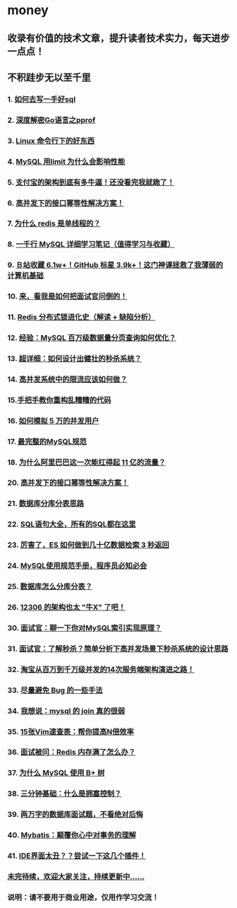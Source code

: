 # money
## 收录有价值的技术文章，提升读者技术实力，每天进步一点点！
## 不积跬步无以至千里


### 1. [如何去写一手好sql](https://mp.weixin.qq.com/s?__biz=MzAwMjk5Mjk3Mw==&mid=2247487280&idx=1&sn=bf82ccd54f7d6128fdcd4d38a29e0b38&chksm=9ac0b112adb73804db2dffa6ba29a99e2c342a77aa74de71e4de7a8c5d34a581b19a5e81c73d&mpshare=1&scene=1&srcid=&sharer_sharetime=1572919951305&sharer_shareid=2b98197084faca56f0b8bedd64106dbd#rd)
### 2. [深度解密Go语言之pprof](https://juejin.im/post/5dca56ff518825575a358e9e)
### 3. [Linux 命令行下的好东西](http://mp.weixin.qq.com/s?__biz=MzU5NTgzMDYyMA==&mid=2247486881&idx=1&sn=fc037f1637e1efbce110dfbdfd07ac30&chksm=fe6abf92c91d36843cfe69d0f034c6131b7d97863870aff2ba2abec3b826b0c2d37c1dab8ce2&scene=0&xtrack=1#rd)
### 4. [MySQL 用limit 为什么会影响性能](http://mp.weixin.qq.com/s?__biz=MzAwMjk5Mjk3Mw==&mid=2247487538&idx=2&sn=05224c7a85aebbb1d086ef0dc4a1234a&chksm=9ac0ae10adb7270650c847a6da3a5371e4577c80d3ee68ef693bee31fd72cf059d3ab8372913&scene=0&xtrack=1#rd)
### 5. [支付宝的架构到底有多牛逼！还没看完我就跪了！](http://mp.weixin.qq.com/s?__biz=MzI4ODQ3NjE2OA==&mid=2247485973&idx=1&sn=148dacb4c2ed1965ee612d5793af11f9&chksm=ec3c9772db4b1e64e86d4ed5d89ae3144ca962931653dd3ace3c27c073362d181c0a5799c4b1&scene=0&xtrack=1#rd)
### 6. [高并发下的接口幂等性解决方案！](https://mp.weixin.qq.com/s?__biz=MzAwMjk5Mjk3Mw==&mid=2247487530&idx=2&sn=ac6f323d6f486eedeb741b552323eecd&chksm=9ac0ae08adb7271e808aa7dab8ceaf4afe3ce477aba7405d76c96bdedae6dc1bc6d75ec94b62&scene=0&xtrack=1&key=5abfe2d9ab2c580bc6198c220743b6fe6cfb1ae2b05288d7fd87593dcdc2af2985bcbc6da318e5f785ce96cdc7bc9192b37ca8fe974fe7af8660e3e6c0754016e302bd4b6b98275823759778fb6a4d4c&ascene=14&uin=Njc5NjYxNjI2&devicetype=Windows+10&version=62060834&lang=zh_CN&exportkey=AcsfWdObhblEWtHimEAsvfc%3D&pass_ticket=zns0M00%2FrGKE42ueuZHmoLkq9DnxruFcGby3s7aSdHMDo7tuLjMD%2BdgHmgMmCcaW)
### 7. [为什么 redis 是单线程的？](https://mp.weixin.qq.com/s?__biz=MzUyNDkzNzczNQ==&mid=2247488377&idx=2&sn=57288d7174edb0c8e4324db6b472b1c1&chksm=fa24ec11cd536507c38609870e9b2e235b91513cb86b4be4f165e5f8b898bc476d6a5a7fea1d&scene=0&xtrack=1&key=7dadc9d2bd7cdb4352367eac1517b52a56c8c1101174d3bc6225708d0bc4206dbda4abb751a3dc09a7e681b62a63388ffbcb1c8a9916b37a3fae2f510eb861c4a8bfe7e97eab94ac7f05ff18d01b108e&ascene=14&uin=Njc5NjYxNjI2&devicetype=Windows+10&version=62060834&lang=zh_CN&exportkey=AUSontNAeFawLGQWCPzlYmQ%3D&pass_ticket=zns0M00%2FrGKE42ueuZHmoLkq9DnxruFcGby3s7aSdHMDo7tuLjMD%2BdgHmgMmCcaW)
### 8. [一千行 MySQL 详细学习笔记（值得学习与收藏）](http://mp.weixin.qq.com/s?__biz=MzUyNDkzNzczNQ==&mid=2247488369&idx=1&sn=23fb678b61ba31562dc05b1ad16d3bf7&chksm=fa24ec19cd53650fdf111ecc0499922b028335d8ffa175194e59f27d299c5e027cf4143dfa2a&scene=0&xtrack=1#rd)
### 9. [Ｂ站收藏 6.1w+！GitHub 标星 3.9k+！这门神课拯救了我薄弱的计算机基础](https://mp.weixin.qq.com/s?__biz=Mzg2NzA4MTkxNQ==&mid=2247486537&idx=1&sn=89a70f4ac22b831faa5aa08e31caedea&chksm=ce40479df937ce8bf15603497d73a2aea2f0ff3986dc80f7b04796d942c49170c5e7c0da01cd&scene=0&xtrack=1&key=5abfe2d9ab2c580b81bc5d746dddd760851041c4767f43b60a361beee9cd2a1d16bc429251a748deafd13ffe10159b1be639ed607c47be1c9ae277acaedfca7d11fc3b688d3ed0c15362ad500731565f&ascene=14&uin=Njc5NjYxNjI2&devicetype=Windows+10&version=62060834&lang=zh_CN&exportkey=AX87D8q3M%2BfJT4yuiQHtLDI%3D&pass_ticket=zns0M00%2FrGKE42ueuZHmoLkq9DnxruFcGby3s7aSdHMDo7tuLjMD%2BdgHmgMmCcaW)
### 10. [来，看我是如何把面试官问倒的！](https://mp.weixin.qq.com/s?__biz=MzI3ODcxMzQzMw==&mid=2247491809&idx=2&sn=36d258d5ed8469c5175a9919344061fb&chksm=eb5065d7dc27ecc1b505382e75153f85c914393067c979548c18e642062a2ccfe20b87b8a7e4&scene=0&xtrack=1&key=229881a912e222ddf395c92ce1e2517f4bb5616083e5d623233159fddd573b179ba6336572edffa0c8bfe60a2081d31d96cfc094569e647b89b66763ff9aec70cc57381bef83b6ebb42419a53cb4b002&ascene=14&uin=Njc5NjYxNjI2&devicetype=Windows+10&version=62060834&lang=zh_CN&exportkey=AQBjL4QR2PMC%2Fie0Vcx1EWA%3D&pass_ticket=zns0M00%2FrGKE42ueuZHmoLkq9DnxruFcGby3s7aSdHMDo7tuLjMD%2BdgHmgMmCcaW)
### 11. [Redis 分布式锁进化史（解读 + 缺陷分析）](https://mp.weixin.qq.com/s?__biz=MzUyNDkzNzczNQ==&mid=2247488347&idx=2&sn=43856365ffd09def01544c39500b86a7&chksm=fa24ec33cd53652549e53a85252a9e638136eca2f12e12f84d5b860a3512c220f8fcd7493b79&scene=0&xtrack=1&key=ccb65d8ecca6cac72bfa8376917299abc22751ce6e30decf03b7ff71a1c22e5db9ccffbed83fc110fc50e92c0f247bbee1be76444f354dd86138c46d31530301db36de2a1cae89f43fafa379f93349e4&ascene=14&uin=Njc5NjYxNjI2&devicetype=Windows+10&version=62060834&lang=zh_CN&exportkey=AVoci4gOvakxnebc0WbkHuc%3D&pass_ticket=zns0M00%2FrGKE42ueuZHmoLkq9DnxruFcGby3s7aSdHMDo7tuLjMD%2BdgHmgMmCcaW)
### 12. [经验：MySQL 百万级数据量分页查询如何优化？](https://mp.weixin.qq.com/s?__biz=MzUyNDkzNzczNQ==&mid=2247488358&idx=2&sn=1555d36552afc9433d612a34e9a48988&chksm=fa24ec0ecd5365181a8cd4a5e54ccc5cf2613dc3bf49cded4dc8d487f021b9a5ec3bd8e07e66&scene=0&xtrack=1&key=829779ab94a4a26ce15a2a1f59fb88ca5abe56c3420e1c6cc21e71ddc49bed3ba9ddcebfbbdec37f52460a7b78fa12d46901ce778ddf7f8b2d8d9c70e1b775ea1aea7dc53f4a6b37e522e5659b4a3c55&ascene=14&uin=Njc5NjYxNjI2&devicetype=Windows+10&version=62060834&lang=zh_CN&exportkey=AbMJYMZJs6LbViiio5NENy8%3D&pass_ticket=zns0M00%2FrGKE42ueuZHmoLkq9DnxruFcGby3s7aSdHMDo7tuLjMD%2BdgHmgMmCcaW)
### 13. [超详细：如何设计出健壮的秒杀系统？](https://mp.weixin.qq.com/s?__biz=MzI4ODQ3NjE2OA==&mid=2247485958&idx=1&sn=599eec97389247a7faeca3696109529d&chksm=ec3c9761db4b1e771328f758b4c6581845d3dd3f53c40fd6e4b71fbbe2ba787648bede96da12&scene=0&xtrack=1&key=10710f411d576b8dbe06fdfb1e064fe1cbb0015c22216403355d507f1964ff74d3c9dd9815e02194f5087783a5926be9bd9ada8b1425f5bb17c233f14a801d2d1a12265357e82d99c403b035fe62750c&ascene=14&uin=Njc5NjYxNjI2&devicetype=Windows+10&version=62060834&lang=zh_CN&exportkey=AVjljBbD8UiZNHs%2BFJAA%2F%2Fw%3D&pass_ticket=zns0M00%2FrGKE42ueuZHmoLkq9DnxruFcGby3s7aSdHMDo7tuLjMD%2BdgHmgMmCcaW)
### 14. [高并发系统中的限流应该如何做？](https://mp.weixin.qq.com/s?__biz=MzAwMjk5Mjk3Mw==&mid=2247487515&idx=2&sn=28d29b424f9844ee1b9a60b9190d8a06&chksm=9ac0ae39adb7272fc62c6e9fb611bf61b8758b388eb12dbf79b0c8a3e70d5a83b4a468bf893f&scene=0&xtrack=1&key=8803040f3d69bcd6379022bf3e275b7e60c795d5388c41a8d65ecd81eba8e89b1208ab3b6c238dae9fb8f24157bc8727e596517fa54eee44c5373ffe489790799c5ad28089b59fe8fd96be96348bdd83&ascene=14&uin=Njc5NjYxNjI2&devicetype=Windows+10&version=62060834&lang=zh_CN&exportkey=Ae0D3y0gpFNnOmyVY%2BZZXww%3D&pass_ticket=zns0M00%2FrGKE42ueuZHmoLkq9DnxruFcGby3s7aSdHMDo7tuLjMD%2BdgHmgMmCcaW)
### 15.[手把手教你重构乱糟糟的代码](https://mp.weixin.qq.com/s?__biz=MzUyNDkzNzczNQ==&mid=2247488329&idx=2&sn=5bae4b45058af67ad80b969b737eb625&chksm=fa24ec21cd5365378112db3e6fec8e069c952ef82ab28d3551f1260e3560ef5cec8c2329c0ff&scene=0&xtrack=1&key=ccb65d8ecca6cac745e7ae39ad01efdf7ca5c47f4d5c5ffb882e83475cd47c520112d9311ec386e25c5a15e00db7f9be2b31f262dfaada989195a5bdd1f847481046535bf27c4dd894860d9747f6f713&ascene=14&uin=Njc5NjYxNjI2&devicetype=Windows+10&version=62060834&lang=zh_CN&exportkey=AV%2B8%2Bk5NiIRVjP58GkcvyWk%3D&pass_ticket=zns0M00%2FrGKE42ueuZHmoLkq9DnxruFcGby3s7aSdHMDo7tuLjMD%2BdgHmgMmCcaW)
### 16. [如何模拟 5 万的并发用户](https://mp.weixin.qq.com/s?__biz=MzI4ODQ3NjE2OA==&mid=2247485954&idx=1&sn=3c6183a9dad9e64ef8b2111e3731df9c&chksm=ec3c9765db4b1e7397e0d40dfe6bf50a5865a60cbe8cd3834b843e17a438392b2b941f80737a&scene=0&xtrack=1&key=129e0fb564e2e5314588f33c9da10ee18d030b0e8c3ec5a97e903371a2b968e76b9e9fac3f6fe8352831a2979b8f1e647942f21ce6f1adf5b102dfdc39d1bdda6a7c2891cf05fb2884c43630bc10afef&ascene=14&uin=Njc5NjYxNjI2&devicetype=Windows+10&version=62060834&lang=zh_CN&exportkey=AaE3KZk2ggjbcz0U2%2BCk%2FNQ%3D&pass_ticket=zns0M00%2FrGKE42ueuZHmoLkq9DnxruFcGby3s7aSdHMDo7tuLjMD%2BdgHmgMmCcaW)
### 17. [最完整的MySQL规范](https://mp.weixin.qq.com/s?__biz=MzU5NTgzMDYyMA==&mid=2247486843&idx=2&sn=b0cfde139935eb89ed53434876fdfd10&chksm=fe6abf48c91d365ea918f559be8866ad352b7dbaa1e248294f7b9f5dbf39236253efce669ef4&scene=0&xtrack=1&key=7dadc9d2bd7cdb4331a2fbd2ab1f889125354b8a722d7e74dffbd43c829f5588fc8b54688318fadf8af4e3527c7041c69853edef892fd3effb21df2a2efb83670f0a36a6173dbb2ae84d7195186d5b4f&ascene=14&uin=Njc5NjYxNjI2&devicetype=Windows+10&version=62060834&lang=zh_CN&exportkey=Aek7khiIrSLGXzKY3cS%2FUsc%3D&pass_ticket=zns0M00%2FrGKE42ueuZHmoLkq9DnxruFcGby3s7aSdHMDo7tuLjMD%2BdgHmgMmCcaW)
### 18. [为什么阿里巴巴这一次能扛得起 11 亿的流量？](https://mp.weixin.qq.com/s?__biz=MzAwMjk5Mjk3Mw==&mid=2247487475&idx=2&sn=39dc8009320b3781a8c85114d336dd88&chksm=9ac0b1d1adb738c754b4e3d50f8b21818b19282f37b5d53b7e05097fbf483b7d8ef1c2bf7d6d&scene=0&xtrack=1&key=8803040f3d69bcd6e123a517dd90530a1eece583a4668b5bafa8e1599db8c33dda811c13991b7651e10839e94654f09db90044fe47dd10bf1c11a989500fd0ef7a7070fa79dc4af029c2e584be1aa1eb&ascene=14&uin=Njc5NjYxNjI2&devicetype=Windows+10&version=62060834&lang=zh_CN&exportkey=AYkWvIoHvtmxi3iwapqEl1g%3D&pass_ticket=zns0M00%2FrGKE42ueuZHmoLkq9DnxruFcGby3s7aSdHMDo7tuLjMD%2BdgHmgMmCcaW)
### 20. [高并发下的接口幂等性解决方案！](https://mp.weixin.qq.com/s?__biz=MzI4ODQ3NjE2OA==&mid=2247485906&idx=1&sn=fb6ed7dcefb958f130dca6286821fe6f&chksm=ec3c94b5db4b1da3f8cd11761692f7bfe23556ff537a559fe778bfbee0223c811d0558b0aaf1&scene=0&xtrack=1&key=7dadc9d2bd7cdb43631d3e63de07777eb471e81f95c8bc9e5c7a9327fed55e21b65dfedcefbd3bc8b06455f302cae413b5afecdfa64c3b24f82a9b1161c040a3c0691450d16ef5a52020f87476032f50&ascene=14&uin=Njc5NjYxNjI2&devicetype=Windows+10&version=62060834&lang=zh_CN&exportkey=AWyd2uP3tfe6C5NUT46fRQM%3D&pass_ticket=zns0M00%2FrGKE42ueuZHmoLkq9DnxruFcGby3s7aSdHMDo7tuLjMD%2BdgHmgMmCcaW)
### 21. [数据库分库分表思路](https://mp.weixin.qq.com/s?__biz=MzU5NTgzMDYyMA==&mid=2247486787&idx=2&sn=00a21dd107474ca20956ef3c0c1cb8a1&chksm=fe6abf70c91d36668be72d2d50c19008abb3b8fd8c3b7aeb7e3ace976726fd28d128d0bd7c1f&scene=0&xtrack=1&key=829779ab94a4a26c2f9395f1d2385942c6880535a3ca79323550f8e59ebb67f012f55f6d7e4ba896f78e3465e2b00171417561a0c873880e24ec343f28a8d8e4863a4bae69d350c4ba398f0e2e330abc&ascene=14&uin=Njc5NjYxNjI2&devicetype=Windows+10&version=62060834&lang=zh_CN&exportkey=Ae1hQvGtE2s8dnDeGGRx778%3D&pass_ticket=zns0M00%2FrGKE42ueuZHmoLkq9DnxruFcGby3s7aSdHMDo7tuLjMD%2BdgHmgMmCcaW)
### 22. [SQL语句大全，所有的SQL都在这里](https://mp.weixin.qq.com/s?__biz=MzU5NTgzMDYyMA==&mid=2247486748&idx=1&sn=41f550a49b1322b384eedd2387694dac&chksm=fe6abf2fc91d3639fe8389dd961fccca2cc16e8437b170a2df44aeef55575fb57746b6371e84&scene=0&xtrack=1&key=8803040f3d69bcd61758b0762bbce00dd42a25f2504821dacfd8911450d987f8e915ee7bbbd1d8d393297ec2ddc70a5b99897d9460a69bbe71a34f4ce3711ab2bb8d65225b8657d33c9e61b3d3093075&ascene=14&uin=Njc5NjYxNjI2&devicetype=Windows+10&version=62060834&lang=zh_CN&exportkey=AcMnxwuRlszZbqBDiVk4Liw%3D&pass_ticket=zns0M00%2FrGKE42ueuZHmoLkq9DnxruFcGby3s7aSdHMDo7tuLjMD%2BdgHmgMmCcaW)
### 23. [厉害了，ES 如何做到几十亿数据检索 3 秒返回](https://mp.weixin.qq.com/s?__biz=MzI3ODcxMzQzMw==&mid=2247491631&idx=2&sn=42537edb7cc04a7e4e60c5727ec348ac&chksm=eb506519dc27ec0ffd7a4e107063b6b2b1013aefd8ed7e97e359ae9a6144181fce8ff76c66ac&scene=0&xtrack=1&key=129e0fb564e2e531548b39bedb5709e5d633a2ed970c1038d2d87231465129b6dc5c63033caeb21d615516709fc8e493bbd484bc747818291d512cc8961af3fcb5bac773a3d158cd24b9f5a7fe34e093&ascene=14&uin=Njc5NjYxNjI2&devicetype=Windows+10&version=62060834&lang=zh_CN&exportkey=AS2JczMe6Bz1LP3l5aSzNlY%3D&pass_ticket=zns0M00%2FrGKE42ueuZHmoLkq9DnxruFcGby3s7aSdHMDo7tuLjMD%2BdgHmgMmCcaW)
### 24. [MySQL使用规范手册，程序员必知必会](https://mp.weixin.qq.com/s?__biz=MzI4ODQ3NjE2OA==&mid=2247485851&idx=1&sn=0f93500b0ef533de0e9cdebdab5ed4b2&chksm=ec3c94fcdb4b1dea14398e65e424382dfb5e3b3566a2741ab092f1191b2291f16932833717b7&scene=0&xtrack=1&key=829779ab94a4a26c512f00162708c24e3301fb304b047c558124622b7069015a1b74bc953f9eb64d2d340f1103fe68e90bdd948f06fefdfdf474beb08efc767f2e5d225ac13adb67fb1e97a583e62876&ascene=14&uin=Njc5NjYxNjI2&devicetype=Windows+10&version=62060834&lang=zh_CN&exportkey=AQCrgxUshTk4Ug5GEbAxREU%3D&pass_ticket=zns0M00%2FrGKE42ueuZHmoLkq9DnxruFcGby3s7aSdHMDo7tuLjMD%2BdgHmgMmCcaW)
### 25. [数据库怎么分库分表？](https://mp.weixin.qq.com/s?__biz=MzU2MTkwMTE4Nw==&mid=2247487783&idx=2&sn=a0f669d32140fc05d2b346015e412991&chksm=fc70eacbcb0763dded6090486daf4e79b79120e212b31d97b302f780eda14c6fbb001b48cdd1&scene=0&xtrack=1&key=ccb65d8ecca6cac7163255f51311dd8e0c426b8e0dc97411e00160276bb580eb06ced756818e9a01c5eb773da72c1898f877416affc4703971fa6d53fd05652a4591a0d9236c910ee07f76fd91b849ee&ascene=14&uin=Njc5NjYxNjI2&devicetype=Windows+10&version=62060834&lang=zh_CN&exportkey=AX4LjTStYBy6Lk%2Ba3edjxV8%3D&pass_ticket=zns0M00%2FrGKE42ueuZHmoLkq9DnxruFcGby3s7aSdHMDo7tuLjMD%2BdgHmgMmCcaW)
### 26. [12306 的架构也太 "牛X" 了吧！](https://mp.weixin.qq.com/s?__biz=MzI3ODcxMzQzMw==&mid=2247491607&idx=2&sn=1788162b81c8b73c91dea63451295b52&chksm=eb506521dc27ec3732b797edbe1837bbb48094176aacfb02633ad6b14b8bef9ba221cd159416&scene=0&xtrack=1&key=5abfe2d9ab2c580bf69cc221a8d3adcf0be170e789e0363bad482be5322d1c600bafd65cf3c1946812063b8b8b6d7497af6ba6a4d1c47b7931cb61c4d114b39f27e789055a85e531aedb579fd6f02ad5&ascene=14&uin=Njc5NjYxNjI2&devicetype=Windows+10&version=62060834&lang=zh_CN&exportkey=AZzcwmjmi18KcsYGwulsduw%3D&pass_ticket=zns0M00%2FrGKE42ueuZHmoLkq9DnxruFcGby3s7aSdHMDo7tuLjMD%2BdgHmgMmCcaW)
### 30. [面试官：聊一下你对MySQL索引实现原理？](https://mp.weixin.qq.com/s?__biz=MzUxMzQ0Njc1NQ==&mid=2247485534&idx=2&sn=430bdfd361878903527b67ee80d3cb86&chksm=f9544e52ce23c744e04555547e94759ecc23c9894df5da5eb2953abcbd10a8db14042e753222&scene=0&xtrack=1&key=7dadc9d2bd7cdb432ef93912fbdc8669a98d24d1c9dc57320c3b9757236cc37af3823524dda4e835e3e63296a5eccb0ccc3f9395df7f519321eb4b5dd09da6b7d8fce37166b4cf0d2f2630b13b9c16d7&ascene=14&uin=Njc5NjYxNjI2&devicetype=Windows+10&version=62060834&lang=zh_CN&exportkey=AWrnF9zcFgyDm9AMGqxF7FY%3D&pass_ticket=zns0M00%2FrGKE42ueuZHmoLkq9DnxruFcGby3s7aSdHMDo7tuLjMD%2BdgHmgMmCcaW)
### 31. [面试官：了解秒杀？简单分析下高并发场景下秒杀系统的设计思路](https://mp.weixin.qq.com/s?__biz=Mzg5NDA0ODQ2OQ==&mid=2247483880&idx=1&sn=b91cd0df7545f58f601d92b245d4efd5&chksm=c024c052f75349441537be7a334d8e3ccd2b8bc69c0154fc264f116fac90f9d99f2362ade8a1&scene=0&xtrack=1&key=5abfe2d9ab2c580b0c3586481964604e6b1df1619f9f5372dfaa9ad0336a0e34c2d732a1e17b9fdb76ed8904e3cfacc130d8b7513ae43b74cad2aa4350dd933b2bbc16d7c653a64ef7db32c8985be12c&ascene=14&uin=Njc5NjYxNjI2&devicetype=Windows+10&version=62060834&lang=zh_CN&exportkey=ATPX0efeVcDTqs3PNFr993Y%3D&pass_ticket=zns0M00%2FrGKE42ueuZHmoLkq9DnxruFcGby3s7aSdHMDo7tuLjMD%2BdgHmgMmCcaW)
### 32. [淘宝从百万到千万级并发的14次服务端架构演进之路！](https://mp.weixin.qq.com/s?__biz=MzAwNTQ4MTQ4NQ==&mid=2453563712&idx=1&sn=6c96f50bc4719a0efb286a43e1417c4b&chksm=8cd13c22bba6b534855660d1c150101a7e31adef4ca36e83d0d7940885c5775c4bfc92f3c883&scene=0&xtrack=1&key=82da0c755ffee0c2b146c05e153f3721e869761d985b90402e315212bffc3b2a0261a02bc5bd06262065981b6c75b39a0613b438c0e783d217e1a6d52b182591f9f5534fe987e9d47ea348584271c7e0&ascene=14&uin=Njc5NjYxNjI2&devicetype=Windows+10&version=62060834&lang=zh_CN&exportkey=Aa5DdWNWFfG6I%2F9WSh9dhXE%3D&pass_ticket=2x11kTz8Nvpj199q54zmmmmFKXWJsC6qPf9YEj2YnNfmXexqlQCKi4uIbJQ6MLAy)
### 33. [尽量避免 Bug 的一些手法](https://mp.weixin.qq.com/s?__biz=MzAwMjk5Mjk3Mw==&mid=2247487579&idx=2&sn=83f6e5d97a86887a94527f16d375d85e&chksm=9ac0ae79adb7276f7eb155b5f2ea137f262189a1ef1a947d053075be1d9d4aae8941d68a52e9&scene=0&xtrack=1&key=284f66e5ef47c07f9dea675ac05892022a4cf00057e1a957d366849333ff9e828bb8f9656a5aae6c495f0affc2093b4d8186dbaa520a15e9f5621bade28b7021f29f252bdb0772aef02cdbe540b205b2&ascene=14&uin=Njc5NjYxNjI2&devicetype=Windows+10&version=62060834&lang=zh_CN&exportkey=ASQdIPOy63MJ2YsgcZbtNKM%3D&pass_ticket=2x11kTz8Nvpj199q54zmmmmFKXWJsC6qPf9YEj2YnNfmXexqlQCKi4uIbJQ6MLAy)
### 34. [我想说：mysql 的 join 真的很弱](https://mp.weixin.qq.com/s?__biz=MzUyNDkzNzczNQ==&mid=2247488433&idx=2&sn=c266c3ba0dfe828e4b7113e6027d6201&chksm=fa24ecd9cd5365cf1f4a5349397f2483f7087cb2995f87264afe083c596b25394e5774f632dc&scene=0&xtrack=1&key=6af7b055ad6abef3d8fdedac2799f4ce5461f8e670624cc3ab26936bfee4e47844dce5d05b1cec46aac19e65567846c2846220f21e208824e4156c425d5e4ef98c8591a283a6a2151a35af7c270eede0&ascene=14&uin=Njc5NjYxNjI2&devicetype=Windows+10&version=62060834&lang=zh_CN&exportkey=Aew2B3onyQau7Ex94L7xSaM%3D&pass_ticket=2x11kTz8Nvpj199q54zmmmmFKXWJsC6qPf9YEj2YnNfmXexqlQCKi4uIbJQ6MLAy)
### 35. [15张Vim速查表：帮你提高N倍效率](https://mp.weixin.qq.com/s?__biz=MzU5NTgzMDYyMA==&mid=2247486926&idx=2&sn=14368f616159231e8be66ab14af0b9d5&chksm=fe6abffdc91d36eb0838d6b37ec466c0fe6fd66d4f9c177ebd611ac547a188c983d6a83b9323&scene=0&xtrack=1&key=c898c826a0e3e21885de896cf83541f05afc119d3eb86a58616e85ece725af7299b341f317c7103cf22056f8f6eef2565a4209010fceb243ab9f73cf8654639f4dbc1c856dfc59443d8713cd8218e8f6&ascene=14&uin=Njc5NjYxNjI2&devicetype=Windows+10&version=62060834&lang=zh_CN&exportkey=AX8NsldKfgvoT7g9mwxE3Hs%3D&pass_ticket=2x11kTz8Nvpj199q54zmmmmFKXWJsC6qPf9YEj2YnNfmXexqlQCKi4uIbJQ6MLAy)
### 36. [面试被问：Redis 内存满了怎么办？](https://mp.weixin.qq.com/s?__biz=MzAwMjk5Mjk3Mw==&mid=2247487563&idx=2&sn=c0ae908e8440ee65183cdd56f51b8316&chksm=9ac0ae69adb7277f9415aa95c25fa60f11a2299c00347489a0ae9adf8a55a4e436443f4393cb&scene=0&xtrack=1&key=fb6fa40455f6c202868a153f609c4f8f0ffb52f9581e982a53ff79cc48c286216dd4299eff92d8d88b934439ae58c7034c62758815cbae911ffa5587db5c09ffa1ccd623b1b16555d951945b9cc646de&ascene=14&uin=Njc5NjYxNjI2&devicetype=Windows+10&version=62060834&lang=zh_CN&exportkey=AYLL3j1tmAyhKZvhmYVpgtE%3D&pass_ticket=2x11kTz8Nvpj199q54zmmmmFKXWJsC6qPf9YEj2YnNfmXexqlQCKi4uIbJQ6MLAy)
### 37. [为什么 MySQL 使用 B+ 树](https://mp.weixin.qq.com/s?__biz=MzU5NTAzNjc3Mg==&mid=2247484081&idx=1&sn=2d9e26268b7961203cdfb5f446107d0f&chksm=fe795dbac90ed4ac4a521cd2b00466ae8dbf7095a0108189f6e4d6d1e56ba87fa73709198c48&scene=0&xtrack=1&key=a02cc91e70ede95ee0bf954cf1ddc120c339df57848c44c8149212e902ccdb048f14f509aefa34175aad15735db1e9e3f4bd5b96c66e11061ee590c0c4b4a9db8a54d026fe115105e32229704c435513&ascene=14&uin=Njc5NjYxNjI2&devicetype=Windows+10&version=62060834&lang=zh_CN&exportkey=AbU4VbXQE5HBnMGCmMY4V7E%3D&pass_ticket=2x11kTz8Nvpj199q54zmmmmFKXWJsC6qPf9YEj2YnNfmXexqlQCKi4uIbJQ6MLAy)
### 38. [三分钟基础：什么是拥塞控制？](https://mp.weixin.qq.com/s?__biz=Mzg2NzA4MTkxNQ==&mid=2247486586&idx=2&sn=88e9835deb2c1b85ea42b5de13b81e72&chksm=ce4047aef937ceb8491a970bf19caabc86cb39914417ec227e3c957186e2df6361c75ad19d13&scene=0&xtrack=1&key=a02cc91e70ede95e901a40fe170122db58b06c991f3ff63c0fbb90e2311f001d3fabaaba93c5792b8a7a605bdc8d86c9cedf51f6688de214f7faac74fc9dec54b856b0a1e72d22691be6bbe0963ee937&ascene=14&uin=Njc5NjYxNjI2&devicetype=Windows+10&version=62060834&lang=zh_CN&exportkey=AajFdbuipAyEATYoBMUIBZE%3D&pass_ticket=2x11kTz8Nvpj199q54zmmmmFKXWJsC6qPf9YEj2YnNfmXexqlQCKi4uIbJQ6MLAy)
### 39. [两万字的数据库面试题，不看绝对后悔](https://mp.weixin.qq.com/s?__biz=MzAwMjk5Mjk3Mw==&mid=2247487555&idx=2&sn=781871a283cfc2cb2aab503126dc975a&chksm=9ac0ae61adb7277758323cef8114828f9ddd8b8bcff564531b3589701416953228ae35baa6c3&scene=0&xtrack=1&key=e26c6b52e9093f91cdac79d0e67b1c91e1bacbfbdd6815ead1902f557d70836957c1d43a7eda64236ff6ba2344e3dc3fa69f8f23c15477576180240b8393a40ebe641eaa1277c5e76ca781b943f3884d&ascene=14&uin=Njc5NjYxNjI2&devicetype=Windows+10&version=62060834&lang=zh_CN&exportkey=AdigPZrNmj1w74xC7smbJ3E%3D&pass_ticket=2x11kTz8Nvpj199q54zmmmmFKXWJsC6qPf9YEj2YnNfmXexqlQCKi4uIbJQ6MLAy)
### 40. [Mybatis：颠覆你心中对事务的理解](https://mp.weixin.qq.com/s?__biz=MzUyNDkzNzczNQ==&mid=2247488408&idx=2&sn=6aec15617849c38d506f7017f9dd27ab&chksm=fa24ecf0cd5365e6e325bd2be4422f24ea99a1b7bf84761d65c828f0e1ba1ada8fa0e585c6e7&scene=0&xtrack=1&key=e15920f5737800752a36df9d40ff6874a61cbcb151a459dd0b404f0546b3e32cfbf1250c978eeb28b22715f453de94c8bd2a297499b38b4cad275b5f6ac287e48263218f4ef6d3b50e18af75c37f99a4&ascene=14&uin=Njc5NjYxNjI2&devicetype=Windows+10&version=62060834&lang=zh_CN&exportkey=AS6frBEFQn8j%2FgvUhBkFoLg%3D&pass_ticket=2x11kTz8Nvpj199q54zmmmmFKXWJsC6qPf9YEj2YnNfmXexqlQCKi4uIbJQ6MLAy)
### 41. [IDE界面太丑？？尝试一下这几个插件！](https://mp.weixin.qq.com/s?__biz=MzA4NjgxMjQ5Mg==&mid=2665763172&idx=1&sn=ab977f9c6ef27e81bc8619585f1b2b54&chksm=84d20347b3a58a51d7df1e335d5b4776278f073f617f013591f6249c3cd8a68d56059fd98784&scene=0&xtrack=1&key=f6e760cd341e72cc3f1c40bc25bebc44558f30587011d5385bb0c2f66fe9a3064bd2fe613a08d6b1d6778472000ced46ff586e975f344177f077ea679254d02f54975e671aa9811ec2bfb1031e704cb3&ascene=14&uin=Njc5NjYxNjI2&devicetype=Windows+10&version=62060834&lang=zh_CN&exportkey=AYPUynnqMyHaC9ysMmZIyfE%3D&pass_ticket=2x11kTz8Nvpj199q54zmmmmFKXWJsC6qPf9YEj2YnNfmXexqlQCKi4uIbJQ6MLAy)

### [未完待续，欢迎大家关注，持续更新中......](https://www.baidu.com/)
### 说明：请不要用于商业用途，仅用作学习交流！
